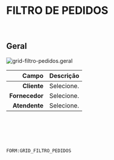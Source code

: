 # FILTRO DE PEDIDOS
<br>

## Geral
![grid-filtro-pedidos.geral](https://raw.githubusercontent.com/netforcews/docs-siscom/master/geral/imagens/grid-filtro-pedidos.geral.png)

Campo | Descrição
--:|---
**Cliente** | Selecione.
**Fornecedor** | Selecione.
**Atendente** | Selecione.
<br>
<br>
<br>
<br>

```FORM:GRID_FILTRO_PEDIDOS```
